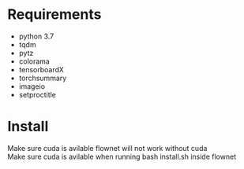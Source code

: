 # Requirements 
- python 3.7
- tqdm
- pytz
- colorama
- tensorboardX
- torchsummary
- imageio
- setproctitle


# Install
Make sure cuda is avilable flownet will not work without cuda  
Make sure cuda is avilable when running bash install.sh inside flownet 


